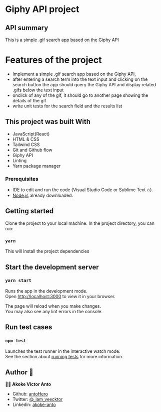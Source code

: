 # Giphy API project

## API summary
This is a simple .gif search app based on the Giphy API

# Features of the project

- Implement a simple .gif search app based on the Giphy API, 
- after entering a search term into the text input and clicking on the search button the app should query the Giphy API and display related .gifs below the text input
- onclick of any of the gif, it should go to another page showing the details of the gif
- write unit tests for the search field and the results list

## This project was built With

- JavaScript(React)
- HTML & CSS
- Tailwind CSS
- Git and Github flow
- Giphy API
- Linting
- Yarn package manager

### Prerequisites

- IDE to edit and run the code (Visual Studio Code or Sublime Text 🔥).
- [Node.js](https://nodejs.org/en/download/) already downloaded.

## Getting started
Clone the project to your local machine. In the project directory, you can run:

### `yarn`

This will install the project dependencies

## Start the development server

### `yarn start`

Runs the app in the development mode.\
Open [http://localhost:3000](http://localhost:3000) to view it in your browser.

The page will reload when you make changes.\
You may also see any lint errors in the console.

## Run test cases

### `npm test`

Launches the test runner in the interactive watch mode.\
See the section about [running tests](https://facebook.github.io/create-react-app/docs/running-tests) for more information.

## Author 👤 

👨‍💻 **Akoke Victor Anto**

- Github: [antoHero](https://github.com/antoHero)
- Twitter: [@_iam_veecktor](https://twitter.com/Iam_veecktor)
- Linkedin: [akoke-anto](https://www.linkedin.com/in/akoke-anto/)
